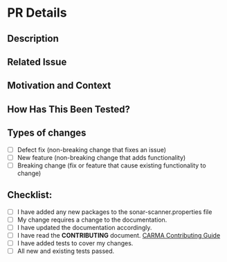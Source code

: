 <!-- Thanks for the contribution, this is awesome. -->

# PR Details
## Description

<!--- Describe your changes in detail -->

## Related Issue

<!--- This project only accepts pull requests related to open issues -->
<!--- If suggesting a new feature or change, please discuss it in an issue first -->
<!--- If fixing a bug, there should be an issue describing it with steps to reproduce -->
<!--- Please link to the issue here: -->

## Motivation and Context

<!--- Why is this change required? What problem does it solve? -->

## How Has This Been Tested?

<!--- Please describe in detail how you tested your changes. -->
<!--- Include details of your testing environment, and the tests you ran to -->
<!--- see how your change affects other areas of the code, etc. -->

## Types of changes

<!--- What types of changes does your code introduce? Put an `x` in all the boxes that apply: -->

- [ ] Defect fix (non-breaking change that fixes an issue)
- [ ] New feature (non-breaking change that adds functionality)
- [ ] Breaking change (fix or feature that cause existing functionality to change)

## Checklist:

<!--- Go over all the following points, and put an `x` in all the boxes that apply. -->
<!--- If you're unsure about any of these, don't hesitate to ask. We're here to help! -->

- [ ] I have added any new packages to the sonar-scanner.properties file
- [ ] My change requires a change to the documentation.
- [ ] I have updated the documentation accordingly.
- [ ] I have read the **CONTRIBUTING** document.
[CARMA Contributing Guide](https://github.com/usdot-fhwa-stol/carma-platform/blob/develop/Contributing.md)
- [ ] I have added tests to cover my changes.
- [ ] All new and existing tests passed.
